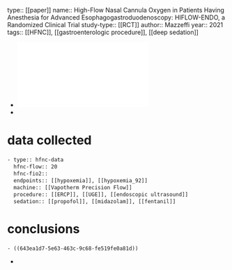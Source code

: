 type:: [[paper]]
name:: High-Flow Nasal Cannula Oxygen in Patients Having Anesthesia for Advanced Esophagogastroduodenoscopy: HIFLOW-ENDO, a Randomized Clinical Trial
study-type:: [[RCT]] 
author:: Mazzeffi
year:: 2021
tags:: [[HFNC]], [[gastroenterologic procedure]], [[deep sedation]]

- ![mazzeffi-michael-a-high-flow-nasal-cannula-oxygen-in.pdf](../assets/mazzeffi-michael-a-high-flow-nasal-cannula-oxygen-in_1681825922867_0.pdf)
-
# data collected
	- type:: hfnc-data
	  hfnc-flow:: 20
	  hfnc-fio2:: 
	  endpoints:: [[hypoxemia]], [[hypoxemia_92]] 
	  machine:: [[Vapotherm Precision Flow]]
	  procedure:: [[ERCP]], [[UGE]], [[endoscopic ultrasound]] 
	  sedation:: [[propofol]], [[midazolam]], [[fentanil]]
# conclusions
	- ((643ea1d7-5e63-463c-9c68-fe519fe0a81d))
-